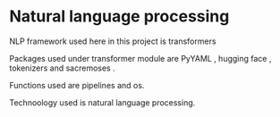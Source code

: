 # Natural language processing

NLP framework used here in this project is transformers 

Packages used under transformer module are PyYAML , hugging face , tokenizers and sacremoses . 

Functions used are pipelines and os.

Technoology used is natural language processing.

